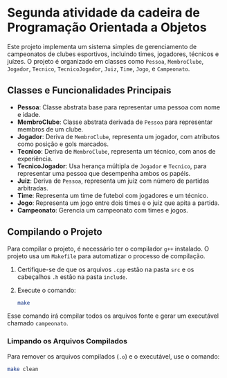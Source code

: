 # Segunda atividade da cadeira de Programação Orientada a Objetos

Este projeto implementa um sistema simples de gerenciamento de campeonatos de clubes esportivos, incluindo times, jogadores, técnicos e juízes. O projeto é organizado em classes como `Pessoa`, `MembroClube`, `Jogador`, `Tecnico`, `TecnicoJogador`, `Juiz`, `Time`, `Jogo`, e `Campeonato`.

## Classes e Funcionalidades Principais

- **Pessoa**: Classe abstrata base para representar uma pessoa com nome e idade.
- **MembroClube**: Classe abstrata derivada de `Pessoa` para representar membros de um clube.
- **Jogador**: Deriva de `MembroClube`, representa um jogador, com atributos como posição e gols marcados.
- **Tecnico**: Deriva de `MembroClube`, representa um técnico, com anos de experiência.
- **TecnicoJogador**: Usa herança múltipla de `Jogador` e `Tecnico`, para representar uma pessoa que desempenha ambos os papéis.
- **Juiz**: Deriva de `Pessoa`, representa um juiz com número de partidas arbitradas.
- **Time**: Representa um time de futebol com jogadores e um técnico.
- **Jogo**: Representa um jogo entre dois times e o juiz que apita a partida.
- **Campeonato**: Gerencia um campeonato com times e jogos.

## Compilando o Projeto

Para compilar o projeto, é necessário ter o compilador `g++` instalado. O projeto usa um `Makefile` para automatizar o processo de compilação.

1. Certifique-se de que os arquivos `.cpp` estão na pasta `src` e os cabeçalhos `.h` estão na pasta `include`.
2. Execute o comando:

    ```bash
    make
    ```

Esse comando irá compilar todos os arquivos fonte e gerar um executável chamado `campeonato`.

### Limpando os Arquivos Compilados

Para remover os arquivos compilados (`.o`) e o executável, use o comando:

```bash
make clean